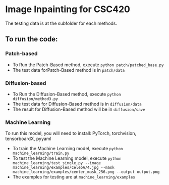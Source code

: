 # Image Inpainting for CSC420

The testing data is at the subfolder for each methods.

## To run the code:

### Patch-based

- To Run the Patch-Based method, execute `python patch/patched_base.py`
- The test data forPatch-Based method is in `patch/data`

### Diffusion-based

- To Run the Diffusion-Based method, execute `python diffusion/method3.py`
- The test data for Diffusion-Based method is in `diffusion/data`
- The result for Diffusion-Based method will be in `diffusion/save`

### Machine Learning

To run this model, you will need to install: PyTorch, torchvision, tensorboardX, pyyaml

- To train the Machine Learning model, execute `python machine_learning/train.py`
- To test the Machine Learning model, execute `python machine_learning/test_single.py --image machine_learning/examples/CelebA/4.jpg --mask machine_learning/examples/center_mask_256.png --output output.png`
- The examples for testing are at `machine_learning/examples`
